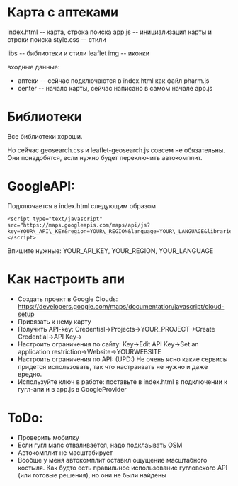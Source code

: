 # Карта с аптеками

index.html -- карта, строка поиска
app.js -- инициализация карты и строки поиска
style.css -- стили

libs -- библиотеки и стили leaflet
img -- иконки

входные данные: 
* аптеки -- сейчас подключаются в index.html как файл pharm.js
* center -- начало карты, сейчас написано в самом начале app.js

# Библиотеки

Все библиотеки хороши. 

Но сейчас geosearch.css и leaflet-geosearch.js совсем не обязательны. Они понадобятся, если нужно будет переключить автокомплит.

# GoogleAPI:

Подключается в index.html следующим образом
```
<script type="text/javascript" src="https://maps.googleapis.com/maps/api/js?key=YOUR\_API\_KEY&region=YOUR\_REGION&language=YOUR\_LANGUAGE&libraries=places"></script> 
```
Впишите нужные: YOUR\_API\_KEY, YOUR\_REGION, YOUR\_LANGUAGE


# Как настроить апи

* Создать проект в Google Clouds: https://developers.google.com/maps/documentation/javascript/cloud-setup 
* Привязать к нему карту
* Получить API-key: Credential->Projects->YOUR_PROJECT->Create Credential->API Key->
* Настроить ограничения по сайту: Key->Edit API Key->Set an application restriction->Website->YOURWEBSITE
* Настроить ограничения по API: (UPD:) Не очень ясно какие сервисы придется использовать, так что настраивать не нужно и даже вредно.
* Используйте ключ в работе: поставьте в index.html в подключении к гугл-апи и в app.js в GoogleProvider

# ToDo:

* Проверить мобилку
* Если гугл мапс отваливается, надо подклаывать OSM
* Автокомплит не масштабирует
* Вообще у меня автокомплит оставил ощущение масштабного костыля. Как будто есть правильное использование гугловского API (или готовые решения), но они не были найдены